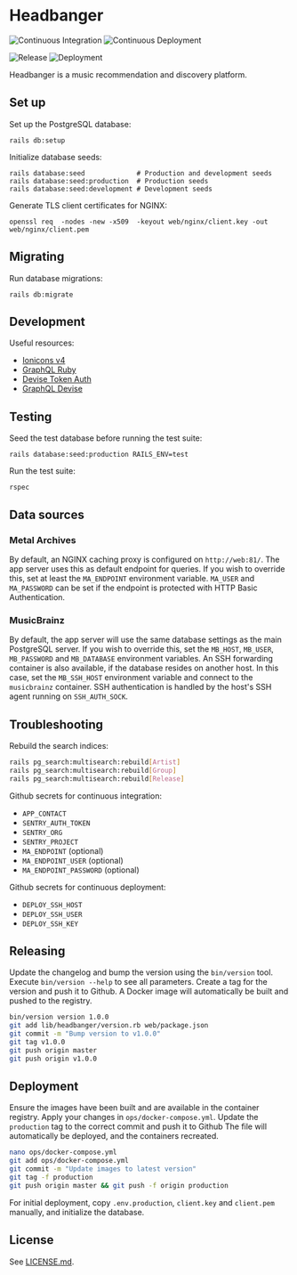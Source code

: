 # Headbanger

![Continuous Integration](https://github.com/floriandejonckheere/headbanger/workflows/Continuous%20Integration/badge.svg)
![Continuous Deployment](https://github.com/floriandejonckheere/headbanger/workflows/Continuous%20Deployment/badge.svg)

![Release](https://img.shields.io/github/v/release/floriandejonckheere/headbanger?label=Latest%20release)
![Deployment](https://img.shields.io/github/deployments/floriandejonckheere/headbanger/production?label=Deployment)


Headbanger is a music recommendation and discovery platform.

## Set up

Set up the PostgreSQL database:

```
rails db:setup
```

Initialize database seeds:

```
rails database:seed             # Production and development seeds
rails database:seed:production  # Production seeds
rails database:seed:development # Development seeds
```

Generate TLS client certificates for NGINX:

```
openssl req  -nodes -new -x509  -keyout web/nginx/client.key -out web/nginx/client.pem
```

## Migrating

Run database migrations:

```
rails db:migrate
```

## Development

Useful resources:

- [Ionicons v4](https://ionicons.com/v4/)
- [GraphQL Ruby](https://graphql-ruby.org/)
- [Devise Token Auth](https://devise-token-auth.gitbook.io/devise-token-auth/)
- [GraphQL Devise](https://github.com/graphql-devise/graphql_devise)

## Testing

Seed the test database before running the test suite:

```
rails database:seed:production RAILS_ENV=test
```

Run the test suite:

```
rspec
```

## Data sources

### Metal Archives

By default, an NGINX caching proxy is configured on `http://web:81/`.
The app server uses this as default endpoint for queries.
If you wish to override this, set at least the `MA_ENDPOINT` environment variable.
`MA_USER` and `MA_PASSWORD` can be set if the endpoint is protected with HTTP Basic Authentication.

### MusicBrainz

By default, the app server will use the same database settings as the main PostgreSQL server.
If you wish to override this, set the `MB_HOST`, `MB_USER`, `MB_PASSWORD` and `MB_DATABASE` environment variables.
An SSH forwarding container is also available, if the database resides on another host.
In this case, set the `MB_SSH_HOST` environment variable and connect to the `musicbrainz` container.
SSH authentication is handled by the host's SSH agent running on `SSH_AUTH_SOCK`.


## Troubleshooting

Rebuild the search indices:

```sh
rails pg_search:multisearch:rebuild[Artist]
rails pg_search:multisearch:rebuild[Group]
rails pg_search:multisearch:rebuild[Release]
```

Github secrets for continuous integration:

- `APP_CONTACT`
- `SENTRY_AUTH_TOKEN`
- `SENTRY_ORG`
- `SENTRY_PROJECT`
- `MA_ENDPOINT` (optional)
- `MA_ENDPOINT_USER` (optional)
- `MA_ENDPOINT_PASSWORD` (optional)

Github secrets for continuous deployment:

- `DEPLOY_SSH_HOST`
- `DEPLOY_SSH_USER`
- `DEPLOY_SSH_KEY`

## Releasing

Update the changelog and bump the version using the `bin/version` tool.
Execute `bin/version --help` to see all parameters.
Create a tag for the version and push it to Github.
A Docker image will automatically be built and pushed to the registry.

```sh
bin/version version 1.0.0
git add lib/headbanger/version.rb web/package.json
git commit -m "Bump version to v1.0.0"
git tag v1.0.0
git push origin master
git push origin v1.0.0
```

## Deployment

Ensure the images have been built and are available in the container registry.
Apply your changes in `ops/docker-compose.yml`.
Update the `production` tag to the correct commit and push it to Github
The file will automatically be deployed, and the containers recreated.

```sh
nano ops/docker-compose.yml
git add ops/docker-compose.yml
git commit -m "Update images to latest version"
git tag -f production
git push origin master && git push -f origin production
```

For initial deployment, copy `.env.production`, `client.key` and `client.pem` manually, and initialize the database.

## License

See [LICENSE.md](LICENSE.md).
